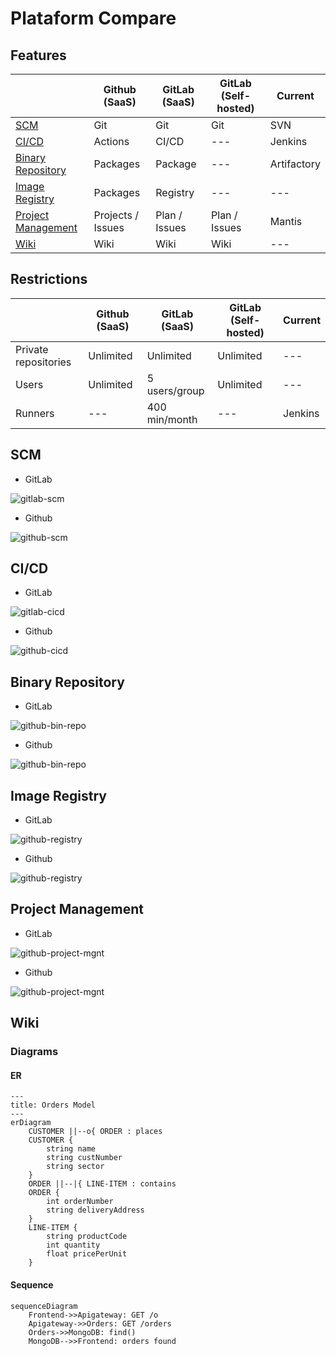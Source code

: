 # Plataform Compare

## Features

|                                           | Github (SaaS)     | GitLab (SaaS) | GitLab (Self-hosted) | Current     |
|-------------------------------------------|-------------------|---------------|----------------------|-------------|
| [SCM](#scm)                               | Git               | Git           | Git                  | SVN         |
| [CI/CD](#ci_cd)                           | Actions           | CI/CD         | ---                  | Jenkins     |
| [Binary Repository](#binary_repository)   | Packages          | Package       | ---                  | Artifactory |
| [Image Registry](#image_registry)         | Packages          | Registry      | ---                  | ---         |
| [Project Management](#project_management) | Projects / Issues | Plan / Issues | Plan / Issues        | Mantis      |
| [Wiki](#diagrams)                         | Wiki              | Wiki          | Wiki                 | ---         |

## Restrictions

|                      | Github (SaaS) | GitLab (SaaS) | GitLab (Self-hosted) | Current |
|----------------------|---------------|---------------|----------------------|---------|
| Private repositories | Unlimited     | Unlimited     | Unlimited            | ---     |
| Users                | Unlimited     | 5 users/group | Unlimited            | ---     |
| Runners              | ---           | 400 min/month | ---                  | Jenkins |

## SCM

 - GitLab

![gitlab-scm](assets/gitlab-scm.jpg)

 - Github

![github-scm](assets/github-scm.jpg)

## CI/CD

 - GitLab

![gitlab-cicd](assets/gitlab-cicd.jpg)

 - Github

![github-cicd](assets/github-cicd.jpg)

## Binary Repository

 - GitLab

![github-bin-repo](assets/gitlab-bin-repo.jpg)

 - Github

![github-bin-repo](assets/github-bin-repo.jpg)

## Image Registry

- GitLab

![github-registry](assets/gitlab-registry.jpg)

- Github

![github-registry](assets/github-registry.jpg)

## Project Management

- GitLab

![github-project-mgnt](assets/gitlab-project-mgnt.jpg)

- Github

![github-project-mgnt](assets/github-project-mgnt.jpg)

## Wiki

### Diagrams

#### ER

```mermaid
---
title: Orders Model
---
erDiagram
    CUSTOMER ||--o{ ORDER : places
    CUSTOMER {
        string name
        string custNumber
        string sector
    }
    ORDER ||--|{ LINE-ITEM : contains
    ORDER {
        int orderNumber
        string deliveryAddress
    }
    LINE-ITEM {
        string productCode
        int quantity
        float pricePerUnit
    }
```

#### Sequence

```mermaid
sequenceDiagram
    Frontend->>Apigateway: GET /o
    Apigateway->>Orders: GET /orders
    Orders->>MongoDB: find()
    MongoDB-->>Frontend: orders found
```


